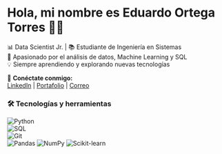 # Hola, mi nombre es Eduardo Ortega Torres 👋🏼  
📊 Data Scientist Jr. | 📚 Estudiante de Ingeniería en Sistemas  
🚀 Apasionado por el análisis de datos, Machine Learning y SQL  
💡 Siempre aprendiendo y explorando nuevas tecnologías  

🔗 **Conéctate conmigo:**  
[LinkedIn](https://www.linkedin.com/in/eduardo-ortega-30154629a/) | [Portafolio](tu_portafolio) | [Correo](lalox1697@gmail.com)  

### 🛠️ Tecnologías y herramientas  
![Python](https://img.shields.io/badge/Python-3776AB?style=for-the-badge&logo=python&logoColor=white)  
![SQL](https://img.shields.io/badge/SQL-025E8C?style=for-the-badge&logo=sqlite&logoColor=white)  
![Git](https://img.shields.io/badge/Git-F05032?style=for-the-badge&logo=git&logoColor=white)  
![Pandas](https://img.shields.io/badge/Pandas-150458?style=for-the-badge&logo=pandas&logoColor=white)
![NumPy](https://img.shields.io/badge/NumPy-013243?style=for-the-badge&logo=numpy&logoColor=white)
![Scikit-learn](https://img.shields.io/badge/Scikit--learn-F7931E?style=for-the-badge&logo=scikitlearn&logoColor=white)
